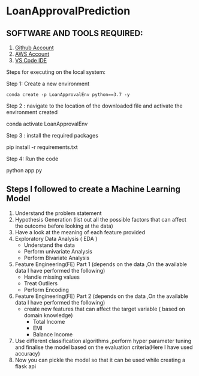 # LoanApprovalPrediction

## SOFTWARE AND TOOLS REQUIRED:

1. [Github Account](https://github.com)
2. [AWS Account](https://aws.amazon.com/console/)
3. [VS Code IDE](https://code.visualstudio.com/)


Steps for executing on the local system:

Step 1: Create a new environment

    conda create -p LoanApprovalEnv python==3.7 -y

Step 2 : navigate to the location of the downloaded file and activate the environment created

   conda activate LoanApprovalEnv

Step 3 : install the required packages

   pip install -r requirements.txt

Step 4: Run the code

   python app.py

## Steps I followed to  create a Machine Learning Model
1. Understand the problem statement
2. Hypothesis Generation (list out all the possible factors that can affect the outcome before looking at the data)
3. Have a look at the meaning of each feature provided
4. Exploratory Data Analysis ( EDA )
    * Understand the data
    * Perform univariate Analysis
    * Perform Bivariate Analysis
5. Feature Engineering(FE) Part 1 (depends on the data ,On the available data I have performed the following)
    * Handle missing values
    * Treat Outliers
    * Perform Encoding
6. Feature Engineering(FE) Part 2 (depends on the data ,On the available data I have performed the following)
    * create new features that can affect the target variable ( based on domain knowledge)
        * Total Income
        * EMI
        * Balance Income
7. Use different classification algorithms ,perform hyper parameter tuning and finalise the model based on the evaluation criteria(Here I have used accuracy)
8. Now you can pickle the model so that it can be used while creating a flask api

